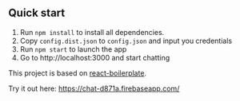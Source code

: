 ## Quick start

1. Run `npm install` to install all dependencies.
1. Copy `config.dist.json` to `config.json` and input you credentials
1. Run `npm start` to launch the app
1. Go to http://localhost:3000 and start chatting


This project is based on [react-boilerplate](https://github.com/react-boilerplate/react-boilerplate).

Try it out here: https://chat-d871a.firebaseapp.com/ 
